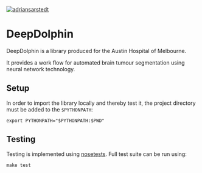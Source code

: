 [![adriansarstedt](https://circleci.com/gh/adriansarstedt/deep_dolphin.svg?style=shield&circle-token=5f49fde881ddd893225b4fb0e2efe5af4f38222e)](https://app.circleci.com/pipelines/github/adriansarstedt/deep_dolphin)

# DeepDolphin

DeepDolphin is a library produced for the Austin Hospital of Melbourne.

It provides a work flow for automated brain tumour segmentation using neural network technology.

## Setup

In order to import the library locally and thereby test it, the project directory must be added to the `$PYTHONPATH`:

```
export PYTHONPATH="$PYTHONPATH:$PWD"
```

## Testing

Testing is implemented using [nosetests](https://nose.readthedocs.io/en/latest/usage.html). Full test suite can be run using:

```
make test
```
